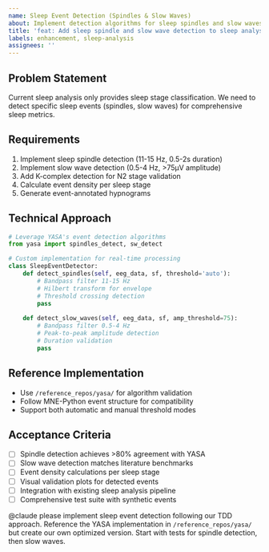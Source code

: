 ```yaml
---
name: Sleep Event Detection (Spindles & Slow Waves)
about: Implement detection algorithms for sleep spindles and slow waves
title: 'feat: Add sleep spindle and slow wave detection to sleep analysis'
labels: enhancement, sleep-analysis
assignees: ''
---
```


## Problem Statement
Current sleep analysis only provides sleep stage classification. We need to detect specific sleep events (spindles, slow waves) for comprehensive sleep metrics.

## Requirements
1. Implement sleep spindle detection (11-15 Hz, 0.5-2s duration)
2. Implement slow wave detection (0.5-4 Hz, >75μV amplitude)
3. Add K-complex detection for N2 stage validation
4. Calculate event density per sleep stage
5. Generate event-annotated hypnograms

## Technical Approach
```python
# Leverage YASA's event detection algorithms
from yasa import spindles_detect, sw_detect

# Custom implementation for real-time processing
class SleepEventDetector:
    def detect_spindles(self, eeg_data, sf, threshold='auto'):
        # Bandpass filter 11-15 Hz
        # Hilbert transform for envelope
        # Threshold crossing detection
        pass
        
    def detect_slow_waves(self, eeg_data, sf, amp_threshold=75):
        # Bandpass filter 0.5-4 Hz
        # Peak-to-peak amplitude detection
        # Duration validation
        pass
```

## Reference Implementation
- Use `/reference_repos/yasa/` for algorithm validation
- Follow MNE-Python event structure for compatibility
- Support both automatic and manual threshold modes

## Acceptance Criteria
- [ ] Spindle detection achieves >80% agreement with YASA
- [ ] Slow wave detection matches literature benchmarks
- [ ] Event density calculations per sleep stage
- [ ] Visual validation plots for detected events
- [ ] Integration with existing sleep analysis pipeline
- [ ] Comprehensive test suite with synthetic events

@claude please implement sleep event detection following our TDD approach. Reference the YASA implementation in `/reference_repos/yasa/` but create our own optimized version. Start with tests for spindle detection, then slow waves.